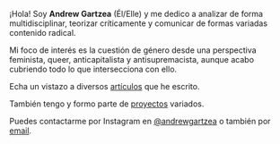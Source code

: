 ---
---
¡Hola! Soy **Andrew Gartzea** (Él/Elle) y me dedico a analizar de forma multidisciplinar, teorizar críticamente y comunicar de formas variadas contenido radical.

Mi foco de interés es la cuestión de género desde una perspectiva feminista, queer, anticapitalista y antisupremacista, aunque acabo cubriendo todo lo que intersecciona con ello. 

Echa un vistazo a diversos [artículos] que he escrito.

También tengo y formo parte de [proyectos] variados.

Puedes contactarme por Instagram en [@andrewgartzea] o también por [email].



[artículos]: /projects
[proyectos]: https://demo.nurlan.co/hugo-vitae/
[@andrewgartzea]: https://twitter.com/username
[email]: mailto:andrewgartzea@gmail.com
